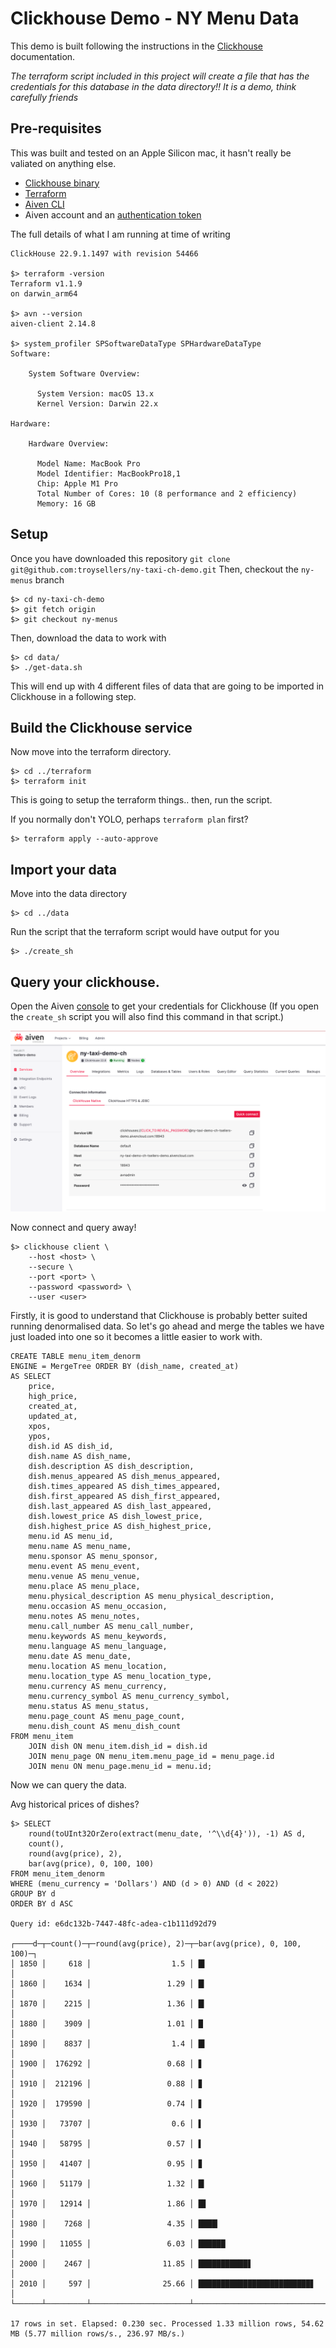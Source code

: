 # Clickhouse Demo - NY Menu Data

This demo is built following the instructions in the [Clickhouse](https://clickhouse.com/docs/en/getting-started/example-datasets/menus) documentation. 

*The terraform script included in this project will create a file that has the credentials for this database in the data directory!! It is a demo, think carefully friends*

## Pre-requisites
This was built and tested on an Apple Silicon mac, it hasn't really be valiated on anything else. 

* [Clickhouse binary](https://clickhouse.com/docs/en/install)
* [Terraform](https://developer.hashicorp.com/terraform/tutorials/aws-get-started/install-cli)
* [Aiven CLI](https://docs.aiven.io/docs/tools/cli)
* Aiven account and an [authentication token](https://docs.aiven.io/docs/platform/howto/create_authentication_token)

The full details of what I am running at time of writing  
```
ClickHouse 22.9.1.1497 with revision 54466

$> terraform -version
Terraform v1.1.9
on darwin_arm64

$> avn --version 
aiven-client 2.14.8

$> system_profiler SPSoftwareDataType SPHardwareDataType
Software:

    System Software Overview:

      System Version: macOS 13.x 
      Kernel Version: Darwin 22.x

Hardware:

    Hardware Overview:

      Model Name: MacBook Pro
      Model Identifier: MacBookPro18,1
      Chip: Apple M1 Pro
      Total Number of Cores: 10 (8 performance and 2 efficiency)
      Memory: 16 GB
```

## Setup
Once you have downloaded this repository `git clone git@github.com:troysellers/ny-taxi-ch-demo.git`
Then, checkout the `ny-menus` branch
```
$> cd ny-taxi-ch-demo
$> git fetch origin
$> git checkout ny-menus
```

Then, download the data to work with

```
$> cd data/
$> ./get-data.sh
```

This will end up with 4 different files of data that are going to be imported in Clickhouse in a following step.

## Build the Clickhouse service
Now move into the terraform directory.

```
$> cd ../terraform
$> terraform init
```
This is going to setup the terraform things.. then, run the script. 

If you normally don't YOLO, perhaps `terraform plan` first? 

```
$> terraform apply --auto-approve
```

## Import your data
Move into the data directory 
```
$> cd ../data
```

Run the script that the terraform script would have output for you
```
$> ./create_sh
```


## Query your clickhouse. 
Open the Aiven [console](https://console.aiven.io) to get your credentials for Clickhouse
(If you open the `create_sh` script you will also find this command in that script.) 

![Clickhouse connection](img/ch-creds.png)

Now connect and query away! 

```
$> clickhouse client \
    --host <host> \
    --secure \
    --port <port> \
    --password <password> \
    --user <user> 
```

Firstly, it is good to understand that Clickhouse is probably better suited running denormalised data. 
So let's go ahead and merge the tables we have just loaded into one so it becomes a little easier to work with.

```
CREATE TABLE menu_item_denorm
ENGINE = MergeTree ORDER BY (dish_name, created_at)
AS SELECT
    price,
    high_price,
    created_at,
    updated_at,
    xpos,
    ypos,
    dish.id AS dish_id,
    dish.name AS dish_name,
    dish.description AS dish_description,
    dish.menus_appeared AS dish_menus_appeared,
    dish.times_appeared AS dish_times_appeared,
    dish.first_appeared AS dish_first_appeared,
    dish.last_appeared AS dish_last_appeared,
    dish.lowest_price AS dish_lowest_price,
    dish.highest_price AS dish_highest_price,
    menu.id AS menu_id,
    menu.name AS menu_name,
    menu.sponsor AS menu_sponsor,
    menu.event AS menu_event,
    menu.venue AS menu_venue,
    menu.place AS menu_place,
    menu.physical_description AS menu_physical_description,
    menu.occasion AS menu_occasion,
    menu.notes AS menu_notes,
    menu.call_number AS menu_call_number,
    menu.keywords AS menu_keywords,
    menu.language AS menu_language,
    menu.date AS menu_date,
    menu.location AS menu_location,
    menu.location_type AS menu_location_type,
    menu.currency AS menu_currency,
    menu.currency_symbol AS menu_currency_symbol,
    menu.status AS menu_status,
    menu.page_count AS menu_page_count,
    menu.dish_count AS menu_dish_count
FROM menu_item
    JOIN dish ON menu_item.dish_id = dish.id
    JOIN menu_page ON menu_item.menu_page_id = menu_page.id
    JOIN menu ON menu_page.menu_id = menu.id;
```


Now we can query the data.

Avg historical prices of dishes?


```
$> SELECT
    round(toUInt32OrZero(extract(menu_date, '^\\d{4}')), -1) AS d,
    count(),
    round(avg(price), 2),
    bar(avg(price), 0, 100, 100)
FROM menu_item_denorm
WHERE (menu_currency = 'Dollars') AND (d > 0) AND (d < 2022)
GROUP BY d
ORDER BY d ASC

Query id: e6dc132b-7447-48fc-adea-c1b111d92d79

┌────d─┬─count()─┬─round(avg(price), 2)─┬─bar(avg(price), 0, 100, 100)─┐
│ 1850 │     618 │                  1.5 │ █▍                           │
│ 1860 │    1634 │                 1.29 │ █▎                           │
│ 1870 │    2215 │                 1.36 │ █▎                           │
│ 1880 │    3909 │                 1.01 │ █                            │
│ 1890 │    8837 │                  1.4 │ █▍                           │
│ 1900 │  176292 │                 0.68 │ ▋                            │
│ 1910 │  212196 │                 0.88 │ ▊                            │
│ 1920 │  179590 │                 0.74 │ ▋                            │
│ 1930 │   73707 │                  0.6 │ ▌                            │
│ 1940 │   58795 │                 0.57 │ ▌                            │
│ 1950 │   41407 │                 0.95 │ ▊                            │
│ 1960 │   51179 │                 1.32 │ █▎                           │
│ 1970 │   12914 │                 1.86 │ █▋                           │
│ 1980 │    7268 │                 4.35 │ ████▎                        │
│ 1990 │   11055 │                 6.03 │ ██████                       │
│ 2000 │    2467 │                11.85 │ ███████████▋                 │
│ 2010 │     597 │                25.66 │ █████████████████████████▋   │
└──────┴─────────┴──────────────────────┴──────────────────────────────┘

17 rows in set. Elapsed: 0.230 sec. Processed 1.33 million rows, 54.62 MB (5.77 million rows/s., 236.97 MB/s.)
```




